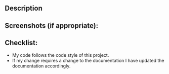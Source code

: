 <!--- Provide a general summary of your changes in the Title above -->

## Description

<!--- Describe your changes  -->
<!--- Why is this change required? What problem does it solve? -->
<!--- If it fixes an open issue, please link to the issue here. -->

## Screenshots (if appropriate):

## Checklist:

<!--- Go over all the following points and make sure you have done all of those -->
<!--- If you're unsure about any of these, don't hesitate to ask. We're here to help! -->

- My code follows the code style of this project.
- If my change requires a change to the documentation I have updated the documentation accordingly.
